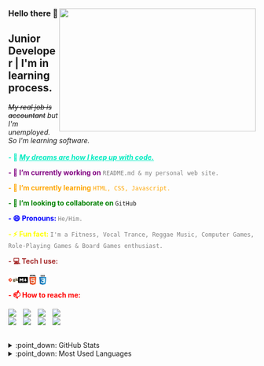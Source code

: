 ### Hello there 👋 <img src="https://media.giphy.com/media/0FHJ363Octui8Emuul/giphy.gif" align="right" width="400" height="250">
## Junior Developer | I'm in learning process.

*~~My real job is accountant~~ but I'm unemployed. <br/>
So I'm learning software.*<br/>
<br/>
**<font color="whiteblack">- :battery: *<ins>My dreams are how I keep up with code.</ins> </font>*** <br/>

**<font color="purple">- 🔭 I’m currently working on** </font> <font color="grey">`README.md & my personal web site.` </font> <br/>

**<font color="orange">- 🌱 I’m currently learning** `HTML, CSS, Javascript.` </font> <br/>

**<font color="green">- 👯 I’m looking to collaborate on </font>** `GitHub` <br/>

**<font color="blue">- 😄 Pronouns: </font>** <font color="grey">`He/Him.` </font> <br/>

**<font color="yellow">- ⚡ Fun fact: </font>** <font color="grey">`I'm a Fitness, Vocal Trance, Reggae Music, Computer Games, Role-Playing Games & Board Games enthusiast.` </font> <br/>

**<font color="brown">- :computer: Tech I use: </font>**<br/>

[<img height="20" width="20" src="https://raw.githubusercontent.com/github/explore/80688e429a7d4ef2fca1e82350fe8e3517d3494d/topics/git/git.png" align="left">][git]

[<img height="20" width="20" src="https://raw.githubusercontent.com/github/explore/80688e429a7d4ef2fca1e82350fe8e3517d3494d/topics/markdown/markdown.png" align="left">][markdown]

[<img height="20" width="20" src="https://raw.githubusercontent.com/github/explore/80688e429a7d4ef2fca1e82350fe8e3517d3494d/topics/html/html.png" align="left">][html]

[<img height="20" width="20" src="https://raw.githubusercontent.com/github/explore/80688e429a7d4ef2fca1e82350fe8e3517d3494d/topics/css/css.png" align="left">][css]<br/>

**<font color="red">- 📫 How to reach me: </font>**

[<img  width="30" src="https://media.giphy.com/media/zkanr8WEJmQFS7Unqg/giphy.gif" align="left"/>][linkedin]
[<img  width="30" src="https://media.giphy.com/media/SzQ3BOAMopzIYX1p0m/giphy.gif" align="left"/>][github]
[<img  width="30" src="https://media.giphy.com/media/jV7OJplaoKI2oTw24e/giphy.gif" align="left"/>][twitter]
[<img  width="30" src="https://upload.wikimedia.org/wikipedia/commons/e/ef/Stack_Overflow_icon.svg" align="left"/>][stackoverflow]<br/>
[<img  width="30" src="https://media.giphy.com/media/mTVOTUQWRy5AyScm2A/giphy.gif" align="left"/>][youtube]
[<img  width="30" src="https://media.giphy.com/media/SlkCccgw5zBZtBkoOG/giphy.gif" align="left"/>][instagram]
[<img  width="30" src="https://media.giphy.com/media/2Jr8RBjtZaThoTXinC/giphy.gif" align="left"/>][reddit]
[<img  width="30" src="https://media.giphy.com/media/cvJYrdwidlhKy8pGg8/giphy.gif" align="left"/>][gmail]<br/><br/>

<details>
<summary>:point_down: GitHub Stats</summary>
<img src="https://github-readme-stats.vercel.app/api?username=MustafaTuncel">
</details>

<details>
<summary>:point_down: Most Used Languages</summary>
<img src="https://github-readme-stats.vercel.app/api/top-langs/?username=MustafaTuncel&layout=compact">
</details>



<!--
**MustafaTuncel/MustafaTuncel** is a ✨ _special_ ✨ repository because its `README.md` (this file) appears on your GitHub profile.

Here are some ideas to get you started:

- 🔭 I’m currently working on ...
- 🌱 I’m currently learning ...
- 👯 I’m looking to collaborate on ...
- 🤔 I’m looking for help with ...
- 💬 Ask me about ...
- 📫 How to reach me: ...
- 😄 Pronouns: ...
- ⚡ Fun fact: ...
-->


[linkedin]: https://www.linkedin.com/in/mustafatuncel93/
[github]: https://github.com/MustafaTuncel
[stackoverflow]: https://stackoverflow.com/users/20082069/
[twitter]: https://twitter.com/MustafaTuncel93/
[youtube]: https://www.youtube.com/channel/UCscVDGKFKT4T1kX3F27ieZw
[instagram]: https://www.instagram.com/tncl.mustafa/
[reddit]: https://www.reddit.com/user/SofiaPavlovena/
[gmail]: mailto:mustafatuncel.1993@gmail.com

[git]: https://git-scm.com/
[markdown]: https://www.markdownguide.org/
[html]: https://html.com/
[css]: https://www.w3.org/Style/CSS/Overview.en.html